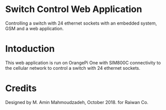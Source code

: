 # Switch Control Web Application
Controlling a switch with 24 ethernet sockets with an embedded system, GSM and a web application.

# Intoduction
This web application is run on OrangePi One with SIM800C connectivity to the cellular network to control a switch with 24 ethernet sockets.

# Credits
Designed by M. Amin Mahmoudzadeh, October 2018. for Raiwan Co.

